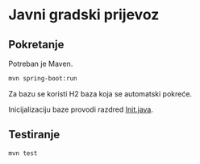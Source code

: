 # Javni gradski prijevoz

## Pokretanje

Potreban je Maven.

```bash
mvn spring-boot:run
```

Za bazu se koristi H2 baza koja se automatski pokreće.

Inicijalizaciju baze provodi razdred [Init.java](/src/main/java/com/example/jgp/db_init/Init.java).

## Testiranje

```bash
mvn test
```
